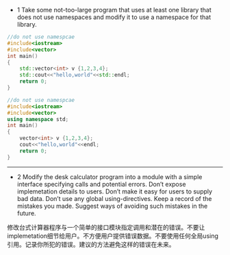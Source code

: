 * 1 Take some not-too-large program that uses at least one library that does not use namespaces and modify it to use a namespace for that library.

```C++
//do not use namespcae
#include<iostream>
#include<vector>
int main()
{
    std::vector<int> v {1,2,3,4};
    std::cout<<"hello,world"<<std::endl;
    return 0;
}
```

```C++
//do not use namespcae
#include<iostream>
#include<vector>
using namespace std;
int main()
{
    vector<int> v {1,2,3,4};
    cout<<"hello,world"<<endl;
    return 0;
}
```

---

* 2 Modify the desk calculator program into a module with a simple interface specifying calls and potential errors. Don’t expose implemetation details to users. Don’t make it easy for users to supply bad data. Don’t use any global using-directives. Keep a record of the mistakes you made. Suggest ways of avoiding such mistakes in the future.

修改台式计算器程序与一个简单的接口模块指定调用和潜在的错误。不要让implemetation细节给用户。不方便用户提供错误数据。不要使用任何全局using引用。记录你所犯的错误。建议的方法避免这样的错误在未来。